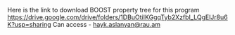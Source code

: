 Here is the link to download BOOST property tree for this program
https://drive.google.com/drive/folders/1DBuOtiIKGgqTyb2XzfbI_LQgElJr8u6K?usp=sharing
Can access - hayk.aslanyan@rau.am
